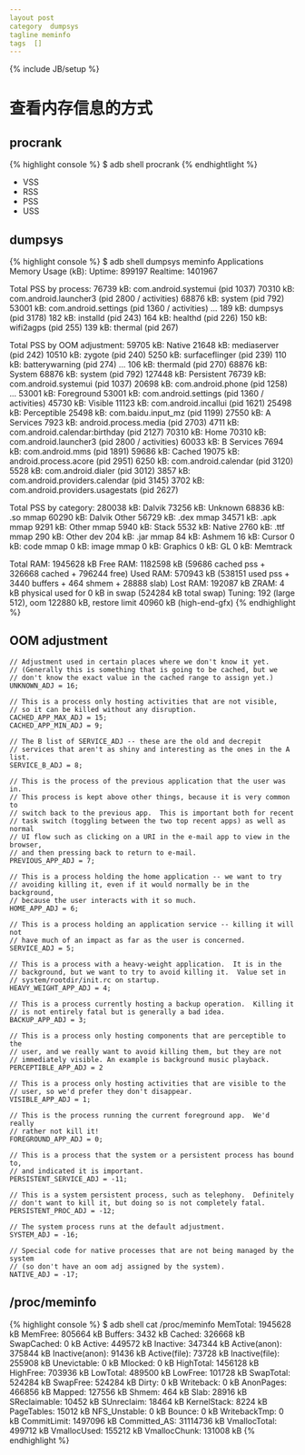 ```yaml
---
layout post
category  dumpsys
tagline meminfo
tags  []
---
```

{% include JB/setup %}

# 查看内存信息的方式

## procrank

{% highlight console %}
$ adb shell procrank
{% endhightlight %}

- VSS
- RSS
- PSS
- USS

## dumpsys

{% highlight console %}
$ adb shell dumpsys meminfo
Applications Memory Usage (kB):
Uptime: 899197 Realtime: 1401967

Total PSS by process:
    76739 kB: com.android.systemui (pid 1037)
    70310 kB: com.android.launcher3 (pid 2800 / activities)
    68876 kB: system (pid 792)
    53001 kB: com.android.settings (pid 1360 / activities)
    ...
      189 kB: dumpsys (pid 3178)
      182 kB: installd (pid 243)
      164 kB: healthd (pid 226)
      150 kB: wifi2agps (pid 255)
      139 kB: thermal (pid 267)

Total PSS by OOM adjustment:
    59705 kB: Native
               21648 kB: mediaserver (pid 242)
               10510 kB: zygote (pid 240)
                5250 kB: surfaceflinger (pid 239)
                 110 kB: batterywarning (pid 274)
                 ...
                 106 kB: thermald (pid 270)
    68876 kB: System
               68876 kB: system (pid 792)
   127448 kB: Persistent
               76739 kB: com.android.systemui (pid 1037)
               20698 kB: com.android.phone (pid 1258)
               ...
    53001 kB: Foreground
               53001 kB: com.android.settings (pid 1360 / activities)
    45730 kB: Visible
               11123 kB: com.android.incallui (pid 1621)
    25498 kB: Perceptible
               25498 kB: com.baidu.input_mz (pid 1199)
    27550 kB: A Services
                7923 kB: android.process.media (pid 2703)
                4711 kB: com.android.calendar:birthday (pid 2127)
    70310 kB: Home
               70310 kB: com.android.launcher3 (pid 2800 / activities)
    60033 kB: B Services
                7694 kB: com.android.mms (pid 1891)
    59686 kB: Cached
               19075 kB: android.process.acore (pid 2951)
                6250 kB: com.android.calendar (pid 3120)
                5528 kB: com.android.dialer (pid 3012)
                3857 kB: com.android.providers.calendar (pid 3145)
                3702 kB: com.android.providers.usagestats (pid 2627)

Total PSS by category:
   280038 kB: Dalvik
    73256 kB: Unknown
    68836 kB: .so mmap
    60290 kB: Dalvik Other
    56729 kB: .dex mmap
    34571 kB: .apk mmap
     9291 kB: Other mmap
     5940 kB: Stack
     5532 kB: Native
     2760 kB: .ttf mmap
      290 kB: Other dev
      204 kB: .jar mmap
       84 kB: Ashmem
       16 kB: Cursor
        0 kB: code mmap
        0 kB: image mmap
        0 kB: Graphics
        0 kB: GL
        0 kB: Memtrack

Total RAM: 1945628 kB
 Free RAM: 1182598 kB (59686 cached pss + 326668 cached + 796244 free)
 Used RAM: 570943 kB (538151 used pss + 3440 buffers + 464 shmem + 28888 slab)
 Lost RAM: 192087 kB
     ZRAM: 4 kB physical used for 0 kB in swap (524284 kB total swap)
   Tuning: 192 (large 512), oom 122880 kB, restore limit 40960 kB (high-end-gfx)
{% endhighlight %}

## OOM adjustment

    // Adjustment used in certain places where we don't know it yet.
    // (Generally this is something that is going to be cached, but we
    // don't know the exact value in the cached range to assign yet.)
    UNKNOWN_ADJ = 16;

    // This is a process only hosting activities that are not visible,
    // so it can be killed without any disruption.
    CACHED_APP_MAX_ADJ = 15;
    CACHED_APP_MIN_ADJ = 9;

    // The B list of SERVICE_ADJ -- these are the old and decrepit
    // services that aren't as shiny and interesting as the ones in the A list.
    SERVICE_B_ADJ = 8;

    // This is the process of the previous application that the user was in.
    // This process is kept above other things, because it is very common to
    // switch back to the previous app.  This is important both for recent
    // task switch (toggling between the two top recent apps) as well as normal
    // UI flow such as clicking on a URI in the e-mail app to view in the browser,
    // and then pressing back to return to e-mail.
    PREVIOUS_APP_ADJ = 7;

    // This is a process holding the home application -- we want to try
    // avoiding killing it, even if it would normally be in the background,
    // because the user interacts with it so much.
    HOME_APP_ADJ = 6;
    
    // This is a process holding an application service -- killing it will not
    // have much of an impact as far as the user is concerned.
    SERVICE_ADJ = 5;

    // This is a process with a heavy-weight application.  It is in the
    // background, but we want to try to avoid killing it.  Value set in
    // system/rootdir/init.rc on startup.
    HEAVY_WEIGHT_APP_ADJ = 4;

    // This is a process currently hosting a backup operation.  Killing it
    // is not entirely fatal but is generally a bad idea.
    BACKUP_APP_ADJ = 3;

    // This is a process only hosting components that are perceptible to the
    // user, and we really want to avoid killing them, but they are not
    // immediately visible. An example is background music playback.
    PERCEPTIBLE_APP_ADJ = 2

    // This is a process only hosting activities that are visible to the
    // user, so we'd prefer they don't disappear.
    VISIBLE_APP_ADJ = 1;

    // This is the process running the current foreground app.  We'd really
    // rather not kill it!
    FOREGROUND_APP_ADJ = 0;

    // This is a process that the system or a persistent process has bound to,
    // and indicated it is important.
    PERSISTENT_SERVICE_ADJ = -11;

    // This is a system persistent process, such as telephony.  Definitely
    // don't want to kill it, but doing so is not completely fatal.
    PERSISTENT_PROC_ADJ = -12;

    // The system process runs at the default adjustment.
    SYSTEM_ADJ = -16;

    // Special code for native processes that are not being managed by the system
    // (so don't have an oom adj assigned by the system).
    NATIVE_ADJ = -17;


## /proc/meminfo

{% highlight console %}
$ adb shell cat /proc/meminfo
MemTotal:        1945628 kB
MemFree:          805664 kB
Buffers:            3432 kB
Cached:           326668 kB
SwapCached:            0 kB
Active:           449572 kB
Inactive:         347344 kB
Active(anon):     375844 kB
Inactive(anon):    91436 kB
Active(file):      73728 kB
Inactive(file):   255908 kB
Unevictable:           0 kB
Mlocked:               0 kB
HighTotal:       1456128 kB
HighFree:         703936 kB
LowTotal:         489500 kB
LowFree:          101728 kB
SwapTotal:        524284 kB
SwapFree:         524284 kB
Dirty:                 0 kB
Writeback:             0 kB
AnonPages:        466856 kB
Mapped:           127556 kB
Shmem:               464 kB
Slab:              28916 kB
SReclaimable:      10452 kB
SUnreclaim:        18464 kB
KernelStack:        8224 kB
PageTables:        15012 kB
NFS_Unstable:          0 kB
Bounce:                0 kB
WritebackTmp:          0 kB
CommitLimit:     1497096 kB
Committed_AS:   31114736 kB
VmallocTotal:     499712 kB
VmallocUsed:      155212 kB
VmallocChunk:     131008 kB
{% endhighlight %}

